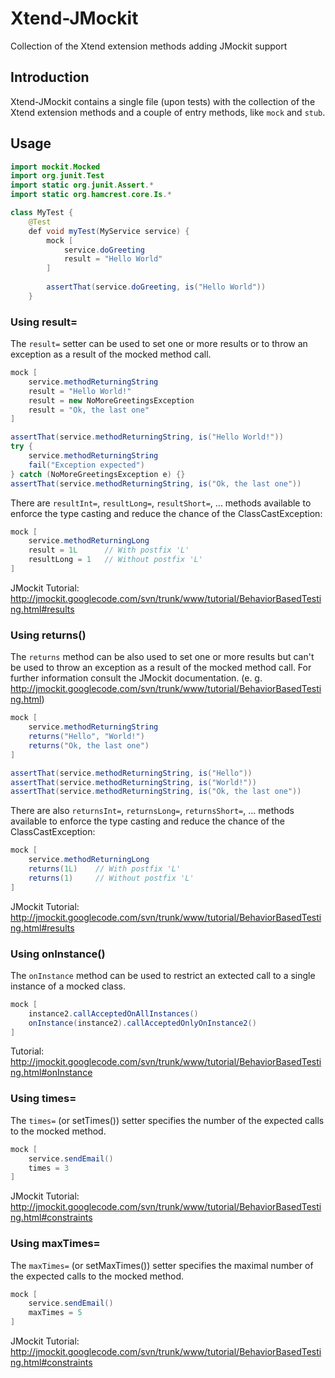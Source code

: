 # Xtend-JMockit

Collection of the Xtend extension methods adding JMockit support

## Introduction

Xtend-JMockit contains a single file (upon tests) with the collection
of the Xtend extension methods and a couple of entry methods, like `mock` and `stub`.

## Usage

```java
import mockit.Mocked
import org.junit.Test
import static org.junit.Assert.*
import static org.hamcrest.core.Is.*

class MyTest {
	@Test
	def void myTest(MyService service) {
		mock [
			service.doGreeting
			result = "Hello World"
		]
		
		assertThat(service.doGreeting, is("Hello World"))
	}
```

### Using result=

The `result=` setter can be used to set one or more results
or to throw an exception as a result of the mocked method call.

```java
mock [
	service.methodReturningString
	result = "Hello World!"
	result = new NoMoreGreetingsException
	result = "Ok, the last one"
]

assertThat(service.methodReturningString, is("Hello World!"))
try {
	service.methodReturningString
	fail("Exception expected")
} catch (NoMoreGreetingsException e) {}
assertThat(service.methodReturningString, is("Ok, the last one"))
```

There are `resultInt=`, `resultLong=`, `resultShort=`, ... methods available to enforce the type casting
and reduce the chance of the ClassCastException:

```java
mock [
	service.methodReturningLong
	result = 1L      // With postfix 'L'
	resultLong = 1   // Without postfix 'L'
]
```

JMockit Tutorial: http://jmockit.googlecode.com/svn/trunk/www/tutorial/BehaviorBasedTesting.html#results

### Using returns()

The `returns` method can be also used to set one or more results
but can't be used to throw an exception as a result of the mocked method call.
For further information consult the JMockit documentation. (e. g. http://jmockit.googlecode.com/svn/trunk/www/tutorial/BehaviorBasedTesting.html) 

```java
mock [
	service.methodReturningString
	returns("Hello", "World!")
	returns("Ok, the last one")
]

assertThat(service.methodReturningString, is("Hello"))
assertThat(service.methodReturningString, is("World!"))
assertThat(service.methodReturningString, is("Ok, the last one"))
```

There are also `returnsInt=`, `returnsLong=`, `returnsShort=`, ... methods available to enforce the type casting
and reduce the chance of the ClassCastException:

```java
mock [
	service.methodReturningLong
	returns(1L)    // With postfix 'L'
	returns(1)     // Without postfix 'L'
]
```

JMockit Tutorial: http://jmockit.googlecode.com/svn/trunk/www/tutorial/BehaviorBasedTesting.html#results

### Using onInstance()

The `onInstance` method can be used to restrict an extected call to a single instance of a mocked class.

```java
mock [
	instance2.callAcceptedOnAllInstances()
	onInstance(instance2).callAcceptedOnlyOnInstance2()
]
```

Tutorial: http://jmockit.googlecode.com/svn/trunk/www/tutorial/BehaviorBasedTesting.html#onInstance


### Using times=

The `times=` (or setTimes()) setter specifies the number of the expected calls to the mocked method.

```java
mock [
	service.sendEmail()
	times = 3
]
``` 

JMockit Tutorial: http://jmockit.googlecode.com/svn/trunk/www/tutorial/BehaviorBasedTesting.html#constraints


### Using maxTimes=

The `maxTimes=` (or setMaxTimes()) setter specifies the maximal number of the expected calls to the mocked method.

```java
mock [
	service.sendEmail()
	maxTimes = 5
]
``` 

JMockit Tutorial: http://jmockit.googlecode.com/svn/trunk/www/tutorial/BehaviorBasedTesting.html#constraints

